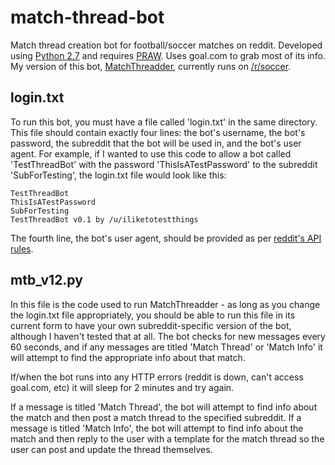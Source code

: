 match-thread-bot
================

Match thread creation bot for football/soccer matches on reddit. Developed using [Python 2.7](https://www.python.org/download/releases/2.7.7/) and requires [PRAW](https://praw.readthedocs.org/en/v2.1.16/). Uses goal.com to grab most of its info. My version of this bot, [MatchThreadder](http://www.reddit.com/user/MatchThreadder), currently runs on [/r/soccer](http://www.reddit.com/r/soccer).


login.txt
-----

To run this bot, you must have a file called 'login.txt' in the same directory. This file should contain exactly four lines: the bot's username, the bot's password, the subreddit that the bot will be used in, and the bot's user agent. For example, if I wanted to use this code to allow a bot called 'TestThreadBot' with the password 'ThisIsATestPassword' to the subreddit 'SubForTesting', the login.txt file would look like this:

    TestThreadBot
    ThisIsATestPassword
    SubForTesting
    TestThreadBot v0.1 by /u/iliketotestthings

    
The fourth line, the bot's user agent, should be provided as per [reddit's API rules](https://github.com/reddit/reddit/wiki/API).

mtb_v12.py
-----

In this file is the code used to run MatchThreadder - as long as you change the login.txt file appropriately, you should be able to run this file in its current form to have your own subreddit-specific version of the bot, although I haven't tested that at all. The bot checks for new messages every 60 seconds, and if any messages are titled 'Match Thread' or 'Match Info' it will attempt to find the appropriate info about that match.

If/when the bot runs into any HTTP errors (reddit is down, can't access goal.com, etc) it will sleep for 2 minutes and try again.

If a message is titled 'Match Thread', the bot will attempt to find info about the match and then post a match thread to the specified subreddit. If a message is titled 'Match Info', the bot will attempt to find info about the match and then reply to the user with a template for the match thread so the user can post and update the thread themselves.
